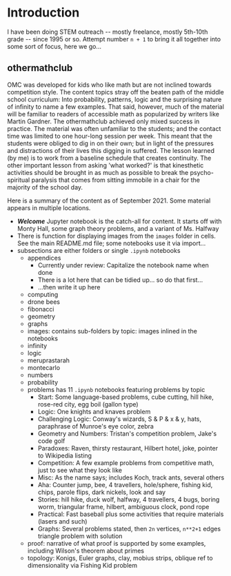 # Introduction

I have been doing STEM outreach -- mostly freelance, mostly 5th-10th grade -- since 1995 or so. Attempt number `n + 1` to bring it all 
together into some sort of focus, here we go...

## othermathclub

OMC was developed for kids who like math but are not inclined towards competition style.
The content topics stray off the beaten path of the middle school curriculum: Into probability, patterns, logic and the surprising nature of infinity 
to name a few examples.
That said, however, much of the material will be familiar to readers of accessible math as popularized by writers like Martin Gardner. 
The othermathclub achieved only mixed success in practice. 
The material was often unfamiliar to the students; and the contact time was limited to one hour-long session per week.
This meant that the students were obliged to dig in on their own; but in light of the pressures and distractions
of their lives this digging in suffered. The lesson learned (by me) is to work from a baseline schedule 
that creates continuity. The other important lesson from asking 'what worked?' is that kinesthetic activities 
should be brought in as much as possible to break the psycho-spiritual paralysis that comes from sitting immobile 
in a chair for the majority of the school day. 

Here is a summary of the content as of September 2021. Some material appears in multiple locations. 


* ***Welcome*** Jupyter notebook is the catch-all for content. It starts off with Monty Hall, some graph theory problems, and a variant of Ms. Halfway
* There is function for displaying images from the `images` folder in cells. See the main README.md file; some notebooks use it via import...
* subsections are either folders or single `.ipynb` notebooks
    * appendices
        * Currently under review: Capitalize the notebook name when done
        * There is a lot here that can be tidied up... so do that first...
        * ...then write it up here
    * computing
    * drone bees
    * fibonacci
    * geometry
    * graphs
    * images: contains sub-folders by topic: images inlined in the notebooks
    * infinity
    * logic
    * meruprastarah
    * montecarlo
    * numbers 
    * probability
    * problems has 11 `.ipynb` notebooks featuring problems by topic
        * Start: Some language-based problems, cube cutting, hill hike, rose-red city, egg boil (gallon type)
        * Logic: One knights and knaves problem
        * Challenging Logic: Conway's wizards, S & P & x & y, hats, paraphrase of Munroe's eye color, zebra
        * Geometry and Numbers: Tristan's competition problem, Jake's code golf
        * Paradoxes: Raven, thirsty restaurant, Hilbert hotel, joke, pointer to Wikipedia listing
        * Competition: A few example problems from competitive math, just to see what they look like
        * Misc: As the name says; includes Koch, track ants, several others
        * Aha: Counter jump, bee, 4 travellers, hole/sphere, fishing kid, chips, parole flips, dark nickels, look and say 
        * Stories: hill hike, duck wolf, halfway, 4 travellers, 4 bugs, boring worm, triangular frame, hilbert, ambiguous clock, pond rope 
        * Practical: Fast baseball plus some activities that require materials (lasers and such)
        * Graphs: Several problems stated, then `2n` vertices, `n**2+1` edges triangle problem with solution
    * proof: narrative of what proof is supported by some examples, including Wilson's theorem about primes
    * topology: Konigs, Euler graphs, clay, mobius strips, oblique ref to dimensionality via Fishing Kid problem




